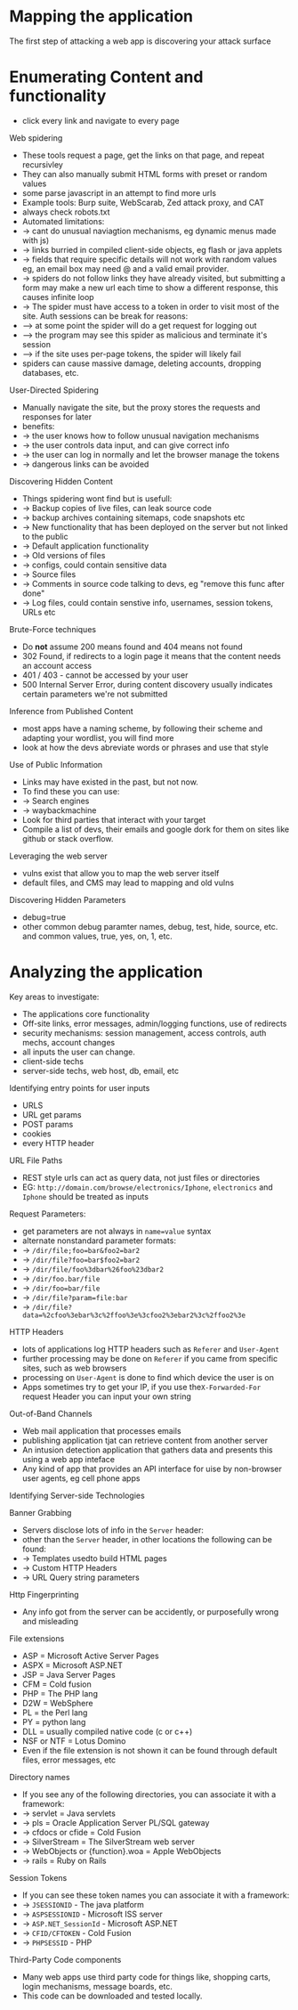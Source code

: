 # Mapping the application

The first step of attacking a web app is discovering your attack surface

# Enumerating Content and functionality

- click every link and navigate to every page

Web spidering
- These tools request a page, get the links on that page, and repeat recursivley
- They can also manually submit HTML forms with preset or random values
- some parse javascript in an attempt to find more urls
- Example tools: Burp suite, WebScarab, Zed attack proxy, and CAT
- always check robots.txt
- Automated limitations:
- -> cant do unusual naviagtion mechanisms, eg dynamic menus made with js)
- -> links burried in compiled client-side objects, eg flash or java applets
- -> fields that require specific details will not work with random values eg, an email box may need @ and a valid email provider.
- -> spiders do not follow links they have already visited, but submitting a form may make a new url each time to show a different response, this causes infinite loop
- -> The spider must have access to a token in order to visit most of the site. Auth sessions can be break for reasons:
- --> at some point the spider will do a get request for logging out
- --> the program may see this spider as malicious and terminate it's session
- --> if the site uses per-page tokens, the spider will likely fail
- spiders can cause massive damage, deleting accounts, dropping databases, etc.

User-Directed Spidering
- Manually navigate the site, but the proxy stores the requests and responses for later
- benefits:
- -> the user knows how to follow unusual navigation mechanisms
- -> the user controls data input, and can give correct info
- -> the user can log in normally and let the browser manage the tokens
- -> dangerous links can be avoided 

Discovering Hidden Content
- Things spidering wont find but is usefull:
- -> Backup copies of live files, can leak source code
- -> backup archives containing sitemaps, code snapshots etc
- -> New functionality that has been deployed on the server but not linked to the public
- -> Default application functionality
- -> Old versions of files
- -> configs, could contain sensitive data
- -> Source files
- -> Comments in source code talking to devs, eg "remove this func after done" 
- -> Log files, could contain senstive info, usernames, session tokens, URLs etc

Brute-Force techniques
- Do **not** assume 200 means found and 404 means not found
- 302 Found, if redirects to a login page it means that the content needs an account access
- 401 / 403 - cannot be accessed by your user
- 500 Internal Server Error, during content discovery usually indicates certain parameters we're not submitted

Inference from Published Content
- most apps have a naming scheme, by following their scheme and adapting your wordlist, you will find more
- look at how the devs abreviate words or phrases and use that style

Use of Public Information
- Links may have existed in the past, but not now. 
- To find these you can use:
- -> Search engines
- -> waybackmachine
- Look for third parties that interact with your target
- Compile a list of devs, their emails and google dork for them on sites like github or stack overflow.

Leveraging the web server
- vulns exist that allow you to map the web server itself
- default files, and CMS may lead to mapping and old vulns

Discovering Hidden Parameters
- debug=true
- other common debug paramter names, debug, test, hide, source, etc. and common values, true, yes, on, 1, etc.

# Analyzing the application

Key areas to investigate:
- The applications core functionality
- Off-site links, error messages, admin/logging functions, use of redirects
- security mechanisms: session management, access controls, auth mechs, account changes
- all inputs the user can change.
- client-side techs
- server-side techs, web host, db, email, etc

Identifying entry points for user inputs
- URLS
- URL get params
- POST params
- cookies
- every HTTP header

URL File Paths
- REST style urls can act as query data, not just files or directories
- EG: `http://domain.com/browse/electronics/Iphone`, `electronics` and `Iphone` should be treated as inputs

Request Parameters:
- get parameters are not always in `name=value` syntax
- alternate nonstandard parameter formats:
- -> `/dir/file;foo=bar&foo2=bar2`
- -> `/dir/file?foo=bar$foo2=bar2`
- -> `/dir/file/foo%3dbar%26foo%23dbar2`
- -> `/dir/foo.bar/file`
- -> `/dir/foo=bar/file`
- -> `/dir/file?param=file:bar`
- -> `/dir/file?data=%2cfoo%3ebar%3c%2ffoo%3e%3cfoo2%3ebar2%3c%2ffoo2%3e`

HTTP Headers
- lots of applications log HTTP headers such as `Referer` and `User-Agent`
- further processing may be done on `Referer` if you came from specific sites, such as web browsers
- processing on `User-Agent` is done to find which device the user is on
- Apps sometimes try to get your IP, if you use the`X-Forwarded-For` request Header you can input your own string

Out-of-Band Channels
- Web mail application that processes emails
- publishing application tjat can retrieve content from another server
- An intusion detection application that gathers data and presents this using a web app inteface
- Any kind of app that provides an API interface for uise by non-browser user agents, eg cell phone apps

Identifying Server-side Technologies

Banner Grabbing
- Servers disclose lots of info in the `Server` header:
- other than the `Server` header, in other locations the following can be found:
- -> Templates usedto build HTML pages
- -> Custom HTTP Headers
- -> URL Query string parameters 

Http Fingerprinting
- Any info got from the server can be accidently, or purposefully wrong and misleading

File extensions
- ASP = Microsoft Active Server Pages
- ASPX = Microsoft ASP.NET
- JSP = Java Server Pages
- CFM = Cold fusion
- PHP = The PHP lang
- D2W = WebSphere
- PL = the Perl lang
- PY = python lang
- DLL = usually compiled native code (c or c++)
- NSF or NTF = Lotus Domino
- Even if the file extension is not shown it can be found through default files, error messages, etc

Directory names
- If you see any of the following directories, you can associate it with a framework:
- -> servlet = Java servlets
- -> pls = Oracle Application Server PL/SQL gateway
- -> cfdocs or cfide = Cold Fusion
- -> SilverStream = The SilverStream web server
- -> WebObjects or {function}.woa = Apple WebObjects
- -> rails = Ruby on Rails

Session Tokens
- If you can see these token names you can associate it with a framework:
- -> `JSESSIONID` - The java platform
- -> `ASPSESSIONID` - Microsoft ISS server
- -> `ASP.NET_SessionId` - Microsoft ASP.NET
- -> `CFID/CFTOKEN` - Cold Fusion
- -> `PHPSESSID` - PHP

Third-Party Code components
- Many web apps use third party code for things like, shopping carts, login mechanisms, message boards, etc.
- This code can be downloaded and tested locally.